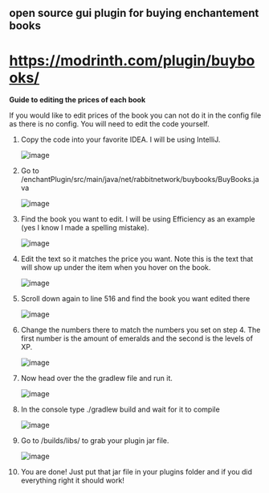 ## open source gui plugin for buying enchantement books

# https://modrinth.com/plugin/buybooks/

**Guide to editing the prices of each book**

If you would like to edit prices of the book you can not do it in the config file as there is no config. You will need to edit the code yourself. 

1. Copy the code into your favorite IDEA. I will be using IntelliJ.
  
   ![image](https://github.com/RabbitTV22/enchantsPlugin/assets/154371299/d028a55e-a8cc-4b63-ab3c-6e010f8fff4b)

2. Go to /enchantPlugin/src/main/java/net/rabbitnetwork/buybooks/BuyBooks.java
  
   ![image](https://github.com/RabbitTV22/enchantsPlugin/assets/154371299/8d87597d-4b2f-405a-8396-015e45660f8c)

3. Find the book you want to edit. I will be using Efficiency as an example (yes I know I made a spelling mistake).
  
   ![image](https://github.com/RabbitTV22/enchantsPlugin/assets/154371299/f25f4ece-46f1-46db-929d-4ad49b2d3d54)

4. Edit the text so it matches the price you want. Note this is the text that will show up under the item when you hover on the book.
   
    ![image](https://github.com/RabbitTV22/enchantsPlugin/assets/154371299/1a126ec0-edd6-4e0c-b8cc-d1d919989378)

5. Scroll down again to line 516 and find the book you want edited there
   
    ![image](https://github.com/RabbitTV22/enchantsPlugin/assets/154371299/e321f43e-9406-44d8-8692-cec4c9fd615c)

6. Change the numbers there to match the numbers you set on step 4. The first number is the amount of emeralds and the second is the levels of XP.
   
    ![image](https://github.com/RabbitTV22/enchantsPlugin/assets/154371299/11221977-07b6-4f0a-89ed-648cb05c8a7f)

7. Now head over the the gradlew file and run it.
   
    ![image](https://github.com/RabbitTV22/enchantsPlugin/assets/154371299/a98e73af-e081-4a27-a223-50aa11c80b5f)

8. In the console type ./gradlew build and wait for it to compile
   
    ![image](https://github.com/RabbitTV22/enchantsPlugin/assets/154371299/561de6dd-70e4-4f0c-93ff-d0957ab6e977)

9. Go to /builds/libs/ to grab your plugin jar file.
   
    ![image](https://github.com/RabbitTV22/enchantsPlugin/assets/154371299/fc8af985-4a02-4726-a63d-2891841f9e87)

10. You are done! Just put that jar file in your plugins folder and if you did everything right it should work!

